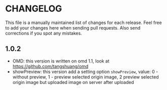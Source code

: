 # CHANGELOG

This file is a manually maintained list of changes for each release. Feel free
to add your changes here when sending pull requests. Also send corrections if
you spot any mistakes.

## 1.0.2

* OMD: this version is written on omd 1.1, look at https://github.com/tangshuang/omd
* showPreview: this version add a setting option `showPreview`, value: 0 - without preview, 1 - preview selected origin image, 2 preview selected origin image but uploaded image on server after uploaded